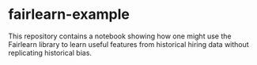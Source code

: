 # fairlearn-example

This repository contains a notebook showing how one might use the Fairlearn library to learn useful features from historical hiring data without replicating historical bias.